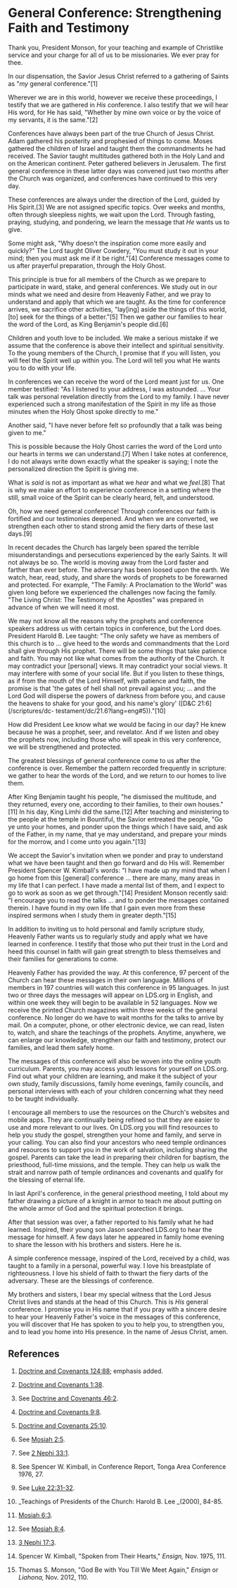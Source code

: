 # General Conference: Strengthening Faith and Testimony

Thank you, President Monson, for your teaching and example of Christlike
service and your charge for all of us to be missionaries. We ever pray for
thee.

In our dispensation, the Savior Jesus Christ referred to a gathering of Saints
as "_my_ general conference."[1]

Wherever we are in this world, however we receive these proceedings, I testify
that we are gathered in _His_ conference. I also testify that we will hear His
word, for He has said, "Whether by mine own voice or by the voice of my
servants, it is the same."[2]

Conferences have always been part of the true Church of Jesus Christ. Adam
gathered his posterity and prophesied of things to come. Moses gathered the
children of Israel and taught them the commandments he had received. The
Savior taught multitudes gathered both in the Holy Land and on the American
continent. Peter gathered believers in Jerusalem. The first general conference
in these latter days was convened just two months after the Church was
organized, and conferences have continued to this very day.

These conferences are always under the direction of the Lord, guided by His
Spirit.[3] We are not assigned specific topics. Over weeks and months, often
through sleepless nights, we wait upon the Lord. Through fasting, praying,
studying, and pondering, we learn the message that _He_ wants us to give.

Some might ask, "Why doesn't the inspiration come more easily and quickly?"
The Lord taught Oliver Cowdery, "You must study it out in your mind; then you
must ask me if it be right."[4] Conference messages come to us after prayerful
preparation, through the Holy Ghost.

This principle is true for all members of the Church as we prepare to
participate in ward, stake, and general conferences. We study out in our minds
what we need and desire from Heavenly Father, and we pray to understand and
apply that which we are taught. As the time for conference arrives, we
sacrifice other activities, "lay[ing] aside the things of this world, [to]
seek for the things of a better."[5] Then we gather our families to hear the
word of the Lord, as King Benjamin's people did.[6]

Children and youth love to be included. We make a serious mistake if we assume
that the conference is above their intellect and spiritual sensitivity. To the
young members of the Church, I promise that if you will listen, you will feel
the Spirit well up within you. The Lord will tell you what He wants you to do
with your life.

In conferences we can receive the word of the Lord meant just for us. One
member testified: "As I listened to your address, I was astounded. ... Your talk
was personal revelation directly from the Lord to my family. I have never
experienced such a strong manifestation of the Spirit in my life as those
minutes when the Holy Ghost spoke directly to me."

Another said, "I have never before felt so profoundly that a talk was being
given to me."

This is possible because the Holy Ghost carries the word of the Lord unto our
hearts in terms we can understand.[7] When I take notes at conference, I do
not always write down exactly what the speaker is saying; I note the
personalized direction the Spirit is giving me.

What is _said_ is not as important as what we _hear_ and what we _feel_.[8]
That is why we make an effort to experience conference in a setting where the
still, small voice of the Spirit can be clearly heard, felt, and understood.

Oh, how we need general conference! Through conferences our faith is fortified
and our testimonies deepened. And when we are converted, we strengthen each
other to stand strong amid the fiery darts of these last days.[9]

In recent decades the Church has largely been spared the terrible
misunderstandings and persecutions experienced by the early Saints. It will
not always be so. The world is moving away from the Lord faster and farther
than ever before. The adversary has been loosed upon the earth. We watch,
hear, read, study, and share the words of prophets to be forewarned and
protected. For example, "The Family: A Proclamation to the World" was given
long before we experienced the challenges now facing the family. "The Living
Christ: The Testimony of the Apostles" was prepared in advance of when we will
need it most.

We may not know all the reasons why the prophets and conference speakers
address us with certain topics in conference, but the Lord does. President
Harold B. Lee taught: "The only safety we have as members of this church is to
... give heed to the words and commandments that the Lord shall give through His
prophet. There will be some things that take patience and faith. You may not
like what comes from the authority of the Church. It may contradict your
[personal] views. It may contradict your social views. It may interfere with
some of your social life. But if you listen to these things, as if from the
mouth of the Lord Himself, with patience and faith, the promise is that 'the
gates of hell shall not prevail against you; ... and the Lord God will disperse
the powers of darkness from before you, and cause the heavens to shake for
your good, and his name's glory' ([D&amp;C 21:6](/scriptures/dc-
testament/dc/21.6?lang=eng#5))."[10]

How did President Lee know what we would be facing in our day? He knew because
he was a prophet, seer, and revelator. And if we listen and obey the prophets
now, including those who will speak in this very conference, we will be
strengthened and protected.

The greatest blessings of general conference come to us after the conference
is over. Remember the pattern recorded frequently in scripture: we gather to
hear the words of the Lord, and we return to our homes to live them.

After King Benjamin taught his people, "he dismissed the multitude, and they
returned, every one, according to their families, to their own houses."[11] In
his day, King Limhi did the same.[12] After teaching and ministering to the
people at the temple in Bountiful, the Savior entreated the people, "Go ye
unto your homes, and ponder upon the things which I have said, and ask of the
Father, in my name, that ye may understand, and prepare your minds for the
morrow, and I come unto you again."[13]

We accept the Savior's invitation when we ponder and pray to understand what
we have been taught and then go forward and do His will. Remember President
Spencer W. Kimball's words: "I have made up my mind that when I go home from
this [general] conference ... there are many, many areas in my life that I can
perfect. I have made a mental list of them, and I expect to go to work as soon
as we get through."[14] President Monson recently said: "I encourage you to
read the talks ... and to ponder the messages contained therein. I have found in
my own life that I gain even more from these inspired sermons when I study
them in greater depth."[15]

In addition to inviting us to hold personal and family scripture study,
Heavenly Father wants us to regularly study and apply what we have learned in
conference. I testify that those who put their trust in the Lord and heed this
counsel in faith will gain great strength to bless themselves and their
families for generations to come.

Heavenly Father has provided the way. At this conference, 97 percent of the
Church can hear these messages in their own language. Millions of members in
197 countries will watch this conference in 95 languages. In just two or three
days the messages will appear on LDS.org in English, and within one week they
will begin to be available in 52 languages. Now we receive the printed Church
magazines within three weeks of the general conference. No longer do we have
to wait months for the talks to arrive by mail. On a computer, phone, or other
electronic device, we can read, listen to, watch, and share the teachings of
the prophets. Anytime, anywhere, we can enlarge our knowledge, strengthen our
faith and testimony, protect our families, and lead them safely home.

The messages of this conference will also be woven into the online youth
curriculum. Parents, you may access youth lessons for yourself on LDS.org.
Find out what your children are learning, and make it the subject of your own
study, family discussions, family home evenings, family councils, and personal
interviews with each of your children concerning what they need to be taught
individually.

I encourage all members to use the resources on the Church's websites and
mobile apps. They are continually being refined so that they are easier to use
and more relevant to our lives. On LDS.org you will find resources to help you
study the gospel, strengthen your home and family, and serve in your calling.
You can also find your ancestors who need temple ordinances and resources to
support you in the work of salvation, including sharing the gospel. Parents
can take the lead in preparing their children for baptism, the priesthood,
full-time missions, and the temple. They can help us walk the strait and
narrow path of temple ordinances and covenants and qualify for the blessing of
eternal life.

In last April's conference, in the general priesthood meeting, I told about my
father drawing a picture of a knight in armor to teach me about putting on the
whole armor of God and the spiritual protection it brings.

After that session was over, a father reported to his family what he had
learned. Inspired, their young son Jason searched LDS.org to hear the message
for himself. A few days later he appeared in family home evening to share the
lesson with his brothers and sisters. Here he is.

A simple conference message, inspired of the Lord, received by a child, was
taught to a family in a personal, powerful way. I love his breastplate of
righteousness. I love his shield of faith to thwart the fiery darts of the
adversary. These are the blessings of conference.

My brothers and sisters, I bear my special witness that the Lord Jesus Christ
lives and stands at the head of this Church. This is _His_ general conference.
I promise you in His name that if you pray with a sincere desire to hear your
Heavenly Father's voice in the messages of this conference, you will discover
that He has spoken to you to help you, to strengthen you, and to lead you home
into His presence. In the name of Jesus Christ, amen.

## References

  1. [Doctrine and Covenants 124:88](https://www.lds.org/scriptures/dc-testament/dc/124.88?lang=eng#87); emphasis added.

  2. [Doctrine and Covenants 1:38](https://www.lds.org/scriptures/dc-testament/dc/1.38?lang=eng#37).

  3. See [Doctrine and Covenants 46:2](https://www.lds.org/scriptures/dc-testament/dc/46.2?lang=eng#1).

  4. [Doctrine and Covenants 9:8](https://www.lds.org/scriptures/dc-testament/dc/9.8?lang=eng#7).

  5. [Doctrine and Covenants 25:10](https://www.lds.org/scriptures/dc-testament/dc/25.10?lang=eng#9).

  6. See [Mosiah 2:5](https://www.lds.org/scriptures/bofm/mosiah/2.5?lang=eng#4).

  7. See [2 Nephi 33:1](https://www.lds.org/scriptures/bofm/2-ne/33.1?lang=eng#0).

  8. See Spencer W. Kimball, in Conference Report, Tonga Area Conference 1976, 27.

  9. See [Luke 22:31-32](https://www.lds.org/scriptures/nt/luke/22.31-32?lang=eng#30).

  10. _Teachings of Presidents of the Church: Harold B. Lee _(2000), 84-85.

  11. [Mosiah 6:3](https://www.lds.org/scriptures/bofm/mosiah/6.3?lang=eng#2).

  12. See [Mosiah 8:4](https://www.lds.org/scriptures/bofm/mosiah/8.4?lang=eng#3).

  13. [3 Nephi 17:3](https://www.lds.org/scriptures/bofm/3-ne/17.3?lang=eng#2).

  14. Spencer W. Kimball, "Spoken from Their Hearts," _Ensign,_ Nov. 1975, 111.

  15. Thomas S. Monson, "God Be with You Till We Meet Again," _Ensign_ or _Liahona,_ Nov. 2012, 110.


